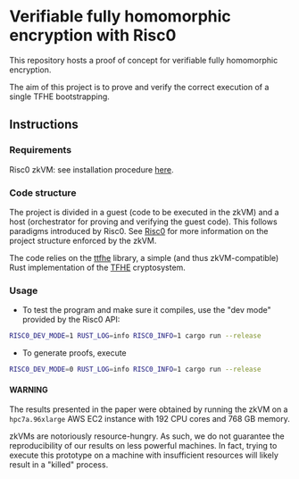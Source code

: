 # Verifiable fully homomorphic encryption with Risc0

This repository hosts a proof of concept for verifiable fully homomorphic encryption.

The aim of this project is to prove and verify the correct execution of a single TFHE bootstrapping.

## Instructions

### Requirements
Risc0 zkVM: see installation procedure [here](https://dev.risczero.com/api/zkvm/install).

### Code structure
The project is divided in a guest (code to be executed in the zkVM) and a host (orchestrator for proving and verifying the guest code).
This follows paradigms introduced by Risc0. See [Risc0](https://dev.risczero.com/api/zkvm/) for more information on the project structure enforced by the zkVM.

The code relies on the [ttfhe](https://github.com/tremblaythibaultl/ttfhe) library, a simple (and thus zkVM-compatible) Rust implementation of the [TFHE](https://eprint.iacr.org/2018/421) cryptosystem. 

### Usage
- To test the program and make sure it compiles, use the "dev mode" provided by the Risc0 API:
```bash
RISC0_DEV_MODE=1 RUST_LOG=info RISC0_INFO=1 cargo run --release
```
- To generate proofs, execute
```bash
RISC0_DEV_MODE=0 RUST_LOG=info RISC0_INFO=1 cargo run --release
```

#### WARNING
The results presented in the paper were obtained by running the zkVM on a `hpc7a.96xlarge` AWS EC2 instance with 192 CPU cores and 768 GB memory. 

zkVMs are notoriously resource-hungry. As such, we do not guarantee the reproducibility of our results on less powerful machines. In fact, trying to execute this prototype on a machine with insufficient resources will likely result in a "killed" process.
